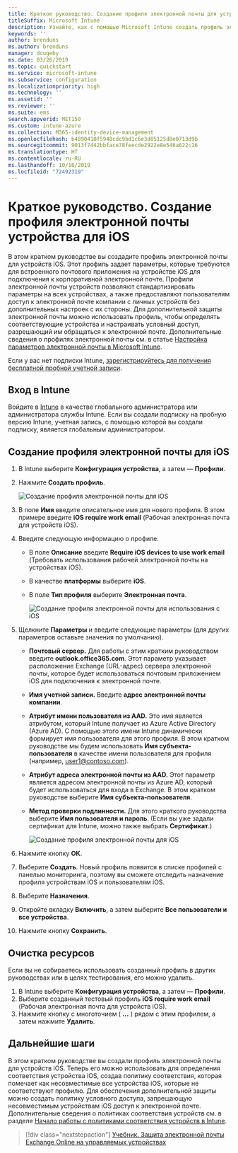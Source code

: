 ```yaml
---
title: Краткое руководство. Создание профиля электронной почты для устройств iOS
titleSuffix: Microsoft Intune
description: Узнайте, как с помощью Microsoft Intune создать профиль электронной почты устройства для безопасного подключения устройств iOS к корпоративной электронной почте.
keywords: ''
author: brenduns
ms.author: brenduns
manager: dougeby
ms.date: 03/26/2019
ms.topic: quickstart
ms.service: microsoft-intune
ms.subservice: configuration
ms.localizationpriority: high
ms.technology: ''
ms.assetid: ''
ms.reviewer: ''
ms.suite: ems
search.appverid: MET150
ms.custom: intune-azure
ms.collection: M365-identity-device-management
ms.openlocfilehash: b4890410f5948cdc9bd1c6e3d85125d8e0713d9b
ms.sourcegitcommit: 9013f7442bbface78feecde2922e8e546a622c16
ms.translationtype: HT
ms.contentlocale: ru-RU
ms.lasthandoff: 10/16/2019
ms.locfileid: "72492319"
---
```

# <a name="quickstart-create-an-email-device-profile-for-ios"></a>Краткое руководство. Создание профиля электронной почты устройства для iOS

В этом кратком руководстве вы создадите профиль электронной почты для устройств iOS. Этот профиль задает параметры, которые требуются для встроенного почтового приложения на устройстве iOS для подключения к корпоративной электронной почте. Профили электронной почты устройств позволяют стандартизировать параметры на всех устройствах, а также предоставляют пользователям доступ к электронной почте компании с личных устройств без дополнительных настроек с их стороны. Для дополнительной защиты электронной почты можно использовать профиль, чтобы определять соответствующие устройства и настраивать условный доступ, разрешающий им обращаться к электронной почте. Дополнительные сведения о профилях электронной почты см. в статье [Настройка параметров электронной почты в Microsoft Intune](email-settings-configure.md).

Если у вас нет подписки Intune, [зарегистрируйтесь для получения бесплатной пробной учетной записи](../fundamentals/free-trial-sign-up.md).

## <a name="sign-in-to-intune"></a>Вход в Intune

Войдите в [Intune](https://aka.ms/intuneportal) в качестве глобального администратора или администратора службы Intune. Если вы создали подписку на пробную версию Intune, учетная запись, с помощью которой вы создали подписку, является глобальным администратором.

## <a name="create-an-ios-email-profile"></a>Создание профиля электронной почты для iOS
1. В Intune выберите **Конфигурация устройства**, а затем — **Профили**.
2. Нажмите **Создать профиль**.
   
   ![Создание профиля электронной почты для iOS](./media/quickstart-email-profile/ios-create-profile.png)

3. В поле **Имя** введите описательное имя для нового профиля. В этом примере введите **iOS require work email** (Рабочая электронная почта для устройств iOS).
4. Введите следующую информацию о профиле.
   - В поле **Описание** введите **Require iOS devices to use work email** (Требовать использования рабочей электронной почты на устройствах iOS).
   - В качестве **платформы** выберите **iOS**.
   - В поле **Тип профиля** выберите **Электронная почта**.
    
     ![Создание профиля электронной почты для использования с iOS](./media/quickstart-email-profile/ios-email-profile-name.png)

5. Щелкните **Параметры** и введите следующие параметры (для других параметров оставьте значения по умолчанию).
   - **Почтовый сервер.** Для работы с этим кратким руководством введите **outlook.office365.com**. Этот параметр указывает расположение Exchange (URL-адрес) сервера электронной почты, которое будет использоваться почтовым приложением iOS для подключения к электронной почте.
   - **Имя учетной записи.** Введите **адрес электронной почты компании**.
   - **Атрибут имени пользователя из AAD.** Это имя является атрибутом, который Intune получает из Azure Active Directory (Azure AD). С помощью этого имени Intune динамически формирует имя пользователя для этого профиля. В этом кратком руководстве мы будем использовать **Имя субъекта-пользователя** в качестве имени пользователя для профиля (например, user1@contoso.com).
   - **Атрибут адреса электронной почты из AAD.** Этот параметр является адресом электронной почты из Azure AD, который будет использоваться для входа в Exchange. В этом кратком руководстве выберите **Имя субъекта-пользователя**.
   - **Метод проверки подлинности.** Для этого краткого руководства выберите **Имя пользователя и пароль**. (Если вы уже задали сертификат для Intune, можно также выбрать **Сертификат**.)
    
     ![Создание профиля электронной почты для iOS](./media/quickstart-email-profile/ios-email-profile.png)

6. Нажмите кнопку **ОК**.
7. Выберите **Создать**. Новый профиль появится в списке профилей с панелью мониторинга, поэтому вы сможете отследить назначение профиля устройствам iOS и пользователям iOS.
8. Выберите **Назначения**.
9. Откройте вкладку **Включить**, а затем выберите **Все пользователи и все устройства**. 
10. Нажмите кнопку **Сохранить**.

## <a name="clean-up-resources"></a>Очистка ресурсов
Если вы не собираетесь использовать созданный профиль в других руководствах или в целях тестирования, его можно удалить.
1. В Intune выберите **Конфигурация устройства**, а затем — **Профили**.
2. Выберите созданный тестовый профиль **iOS require work email** (Рабочая электронная почта для устройств iOS).
3. Нажмите кнопку с многоточием ( **...** ) рядом с этим профилем, а затем нажмите **Удалить**.

## <a name="next-steps"></a>Дальнейшие шаги

В этом кратком руководстве вы создали профиль электронной почты для устройств iOS. Теперь его можно использовать для определения соответствия устройства iOS, создав политику соответствия, которая помечает как несовместимые все устройства iOS, которые не соответствуют профилю. Для обеспечения дополнительной защиты можно создать политику условного доступа, запрещающую несовместимым устройствам iOS доступ к электронной почте. Дополнительные сведения о политиках соответствия устройств см. в разделе [Начало работы с политиками соответствия устройств в Intune](../protect/device-compliance-get-started.md).

> [!div class="nextstepaction"]
> [Учебник. Защита электронной почты Exchange Online на управляемых устройствах](../tutorial-protect-email-on-enrolled-devices.md)
